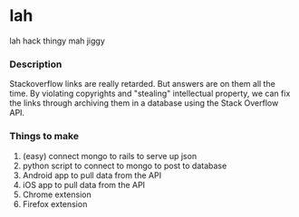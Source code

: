 # lah
lah hack thingy mah jiggy

### Description

Stackoverflow links are really retarded. But answers are on them all the time. By violating copyrights and "stealing" intellectual property, we can fix the links through archiving them in a database using the Stack Overflow API.

### Things to make

1. (easy) connect mongo to rails to serve up json
2. python script to connect to mongo to post to database
3. Android app to pull data from the API
4. iOS app to pull data from the API
5. Chrome extension
6. Firefox extension


